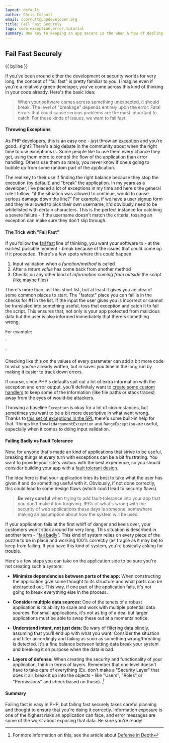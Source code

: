 ```yaml
---
layout: default
author: Chris Cornutt
email: ccornutt@phpdeveloper.org
title: Fail Fast Securely
tags: code,exception,error,tutorial
summary: One key to keeping an app secure is the when & how of dealing with failure.
---
```


Fail Fast Securely
--------------

{{ byline }}

If you've been around either the development or security worlds for very long, the 
concept of "fail fast" is pretty familiar to you. I imagine even if you're a relatively
green developer, you've come across this kind of thinking in your code already. Here's 
the basic idea:

> When your software comes across something unexpected, it should break. The level of 
> "breakage" depends entirely upon the error. Fatal errors that could cause serious 
> problems are the most important to catch. For these kinds of issues, we want to 
> fail fast.

#### Throwing Exceptions

As PHP developers, this is an easy one - just throw an [exception](http://php.net/exception)
and you're good...right? There's a big debate in the community about when the right time
to use exceptions is. Some people like to use them every chance they get, using them 
more to control the flow of the application than error handling. Others use them so 
rarely, you never know if one's going to bubble up from some random part of the application.

The real key to their use if finding the right balance because they stop the execution 
(by default) and "break" the application. In my years as a developer, I've placed a lot
of exceptions in my time and here's the general rule I follow: "if the situation was allowed
to continue, would to cause serious damage down the line?" For example, if we have a user
signup form and they're allowed to pick their own username, it'd obviously need to be
whitelisted with certain characters. This is the perfect instance for catching a severe
failure - if the username doesn't match the criteria, tossing an exception can make sure
they don't slip through.

#### The Trick with "Fail Fast"

If you follow the [fail fast](http://en.wikipedia.org/wiki/Fail-fast) line of thinking, 
you want your software to - at the earliest possible moment - break because of the issues
that could come up if it proceeded. There's a few spots where this could happen:

1. Input validation when a *function/method* is called
2. After a *return value* has come back from another method
3. Checks on any other kind of *information coming from outside* the script (like maybe files)

There's more than just this short list, but at least it gives you an idea of some common
places to start. The "fastest" place you can fail is in the checks for #1 in the list. 
If the input the user gives you is incorrect or cannot be translated into something useful,
toss that exception and catch it to fail the script. This ensures that, not only is your
app protected from malicious data but the user is also informed immediately that there's
something wrong.

For example:

`
<?php
public function transformString($string)
{
    if ($string == null) {
        throw new \InvalidArgumentException('String value cannot be null!');
    }
}
?>
`

Checking like this on the values of every parameter can add a bit more code to what you've
already written, but in saves you time in the long run by making it easier to track down 
errors.

If course, since PHP's defaults spit out a lot of extra information with the exception and
error output, you'll definitely want to [create some custom handlers](/2012/08/14/Playing-Your-Cards-Close-Error-Exception-Handling.html) to keep some of the information (like file paths or stack traces) away
from the eyes of would-be attackers.

Throwing a baseline `Exception` is okay for a lot of circumstances, but sometimes you want
to be a bit more descriptive in what went wrong. Thanks to [this set of exceptions in the SPL](http://php.net/manual/en/spl.exceptions.php) there's some built-in help for that. Things like `InvalidArgumentException` 
and `RangeException` are useful, especially when it comes to doing input validation.

#### Failing Badly vs Fault Tolerance

Now, for anyone that's made an kind of applications that strive to be useful, breaking
things at every turn with exceptions can be a bit frustrating. You want to provide your 
site's visitors with the best experience, so you should consider building your app with
a [fault tolerant design](http://en.wikipedia.org/wiki/Fault-tolerant_design).

The idea here is that your application tries its best to take what the user has given it
and do something useful with it. Obviously, if not done correctly, this could lead to 
some design flaws (which could lead to security flaws).

> **Be very careful** when trying to add fault-tolerance into your app that you don't
> make it too forgiving. 99% of what's wrong with the security of web applications
> these days is someone, somewhere making an assumption about how the system will
> be used.

If your application fails at the first whiff of danger and keels over, your customers
won't stick around for very long. This situation is described in another term - 
"[fail badly](http://en.wikipedia.org/wiki/Failing_badly)". This kind of system 
relies on every piece of the puzzle to be in place and working 100% correctly (as fragile
as it may be) to keep from failing. If you have this kind of system, you're basically
asking for trouble.

Here's a few steps you can take on the application side to be sure you're not creating
such a system:

- **Minimize dependencies between parts of the app:** When constructing the application
give some thought to its structure and what parts can be abstracted out. This way, if 
one part of the application fails, it's not going to break everything else in the process.

- **Consider multiple data sources:** One of the tenets of a robust application is its
ability to scale and work with multiple potential data sources. For small applications,
it's not as big of a deal but larger applications must be able to swap these out at a moments
notice.

- **Understand intent, not just data:** Be wary of filtering data blindly, assuming that
you'll end up with what you want. Consider the situation and filter accordingly and failing
as soon as something wrong/threating is detected. It's a fine balance between letting
data break your system and breaking it on purpose when the data is bad.

- **Layers of defense:** When creating the security and functionality of your application,
think in terms of layers. Remember that one level doesn't have to take care of everything
(Ex. don't make a "Security Layer" that does it all, break it up into the objects - like
"Users", "Roles" or "Permissions" and check based on those). [^1]

#### Summary

Failing fast is easy in PHP, but failing fast securely takes careful planning and thought
to ensure that you're doing it correctly. Information exposure is one of the highest risks
an application can face, and error messages are some of the worst about exposing that data.
Be sure you're ready!

[^1]: For more information on this, see the article about [Defense in Depth](/2012/10/12/Core-Concepts-Defense-in-Depth.html)


